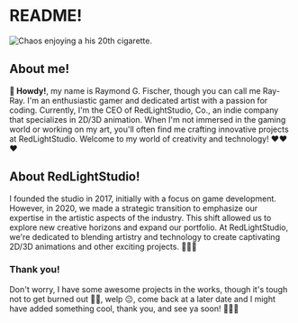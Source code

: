 # README!
![Chaos enjoying a his 20th cigarette.](https://media.tenor.com/JA32O-O7_jIAAAAC/neco-arc-chaos-neco-arc.gif)
## About me!
**👋 Howdy!**, my name is Raymond G. Fischer, though you can call me Ray-Ray. 
I'm an enthusiastic gamer and dedicated artist with a passion for coding.
Currently, I'm the CEO of RedLightStudio, Co., an indie company that specializes in 2D/3D animation.
When I'm not immersed in the gaming world or working on my art, you'll often find me crafting innovative projects at RedLightStudio.
Welcome to my world of creativity and technology! :heart::heart::heart:
## About RedLightStudio!
I founded the studio in 2017, initially with a focus on game development.
However, in 2020, we made a strategic transition to emphasize our expertise in the artistic aspects of the industry.
This shift allowed us to explore new creative horizons and expand our portfolio.
At RedLightStudio, we're dedicated to blending artistry and technology to create captivating 2D/3D animations and other exciting projects. :thinking::thinking::thinking:
### Thank you!
Don't worry, I have some awesome projects in the works, though it's tough not to get burned out :face_exhaling:, welp :neutral_face:, come back at a later date and I might have added something cool, thank you, and see ya soon! :sunflower::sunflower::sunflower:
<!---
RayRayRLS/RayRayRLS is a ✨ special ✨ repository because its `README.md` (this file) appears on your GitHub profile.
You can click the Preview link to take a look at your changes.
--->
